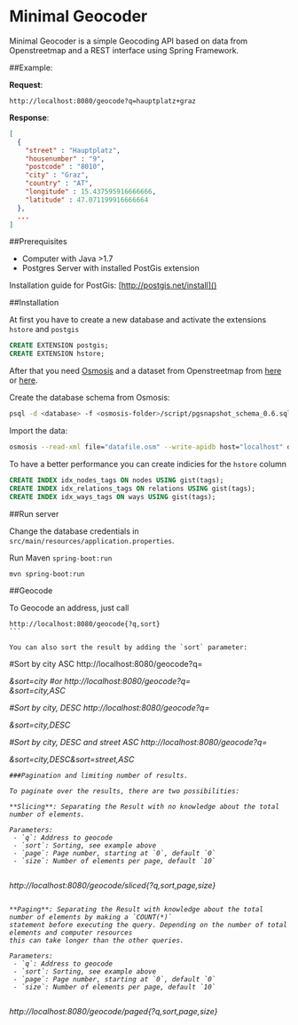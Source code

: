 # Minimal Geocoder
Minimal Geocoder is a simple Geocoding API based on data from Openstreetmap and a REST interface using Spring Framework.

##Example:

**Request**:

```
http://localhost:8080/geocode?q=hauptplatz+graz
```

**Response**:

```json
[
  {
    "street" : "Hauptplatz",
    "housenumber" : "9",
    "postcode" : "8010",
    "city" : "Graz",
    "country" : "AT",
    "longitude" : 15.437595916666666,
    "latitude" : 47.071199916666664
  },
  ...
]
```

##Prerequisites
 - Computer with Java >1.7
 - Postgres Server with installed PostGis extension
 
Installation guide for PostGis: [http://postgis.net/install]()

##Installation

At first you have to create a new database and activate the extensions `hstore` and `postgis`

```sql
CREATE EXTENSION postgis;  
CREATE EXTENSION hstore;  
```

After that you need [Osmosis](http://wiki.openstreetmap.org/wiki/Osmosis) and a dataset from Openstreetmap from [here](http://wiki.openstreetmap.org/wiki/Downloading_data)
or [here](http://download.geofabrik.de/).

Create the database schema from Osmosis:

```bash
psql -d <database> -f <osmosis-folder>/script/pgsnapshot_schema_0.6.sql
```

Import the data:

```bash
osmosis --read-xml file="datafile.osm" --write-apidb host="localhost" database="<dbname>" user="<dbuser>" password="<dbpassword>"  
```

To have a better performance you can create indicies for the `hstore` column

```sql
CREATE INDEX idx_nodes_tags ON nodes USING gist(tags);  
CREATE INDEX idx_relations_tags ON relations USING gist(tags);  
CREATE INDEX idx_ways_tags ON ways USING gist(tags);  
```

##Run server

Change the database credentials in `src/main/resources/application.properties`.

Run Maven `spring-boot:run`

```bash
mvn spring-boot:run
```

##Geocode

To Geocode an address, just call

````
http://localhost:8080/geocode{?q,sort}
```

You can also sort the result by adding the `sort` parameter:

````
#Sort by city ASC
http://localhost:8080/geocode?q=<address>&sort=city
#or
http://localhost:8080/geocode?q=<address>&sort=city,ASC

#Sort by city, DESC
http://localhost:8080/geocode?q=<address>&sort=city,DESC

#Sort by city, DESC and street ASC
http://localhost:8080/geocode?q=<address>&sort=city,DESC&sort=street,ASC
```
###Pagination and limiting number of results.

To paginate over the results, there are two possibilities:

**Slicing**: Separating the Result with no knowledge about the total number of elements.

Parameters:
 - `q`: Address to geocode
 - `sort`: Sorting, see example above
 - `page`: Page number, starting at `0`, default `0`
 - `size`: Number of elements per page, default `10`
 
```
http://localhost:8080/geocode/sliced{?q,sort,page,size}
```

**Paging**: Separating the Result with knowledge about the total number of elements by making a `COUNT(*)` 
statement before executing the query. Depending on the number of total elements and computer resources
this can take longer than the other queries.

Parameters:
 - `q`: Address to geocode
 - `sort`: Sorting, see example above
 - `page`: Page number, starting at `0`, default `0`
 - `size`: Number of elements per page, default `10`
 
```
http://localhost:8080/geocode/paged{?q,sort,page,size}
```


